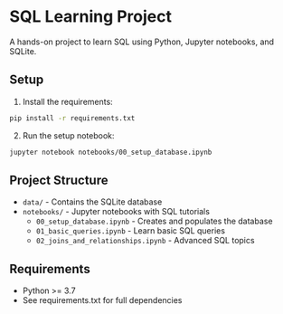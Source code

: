 # SQL Learning Project

A hands-on project to learn SQL using Python, Jupyter notebooks, and SQLite.

## Setup

1. Install the requirements:
```bash
pip install -r requirements.txt
```

2. Run the setup notebook:
```bash
jupyter notebook notebooks/00_setup_database.ipynb
```

## Project Structure

- `data/` - Contains the SQLite database
- `notebooks/` - Jupyter notebooks with SQL tutorials
  - `00_setup_database.ipynb` - Creates and populates the database
  - `01_basic_queries.ipynb` - Learn basic SQL queries
  - `02_joins_and_relationships.ipynb` - Advanced SQL topics

## Requirements

- Python >= 3.7
- See requirements.txt for full dependencies